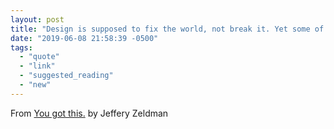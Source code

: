 ```yaml
---
layout: post
title: "Design is supposed to fix the world, not break it. Yet some of us, possibly even most of us, work on products and at companies we feel conflicted about."
date: "2019-06-08 21:58:39 -0500"
tags:
  - "quote"
  - "link"
  - "suggested_reading"
  - "new"
---
```

From [You got this.](https://automattic.design/2019/05/22/you-got-this/) by Jeffery Zeldman
